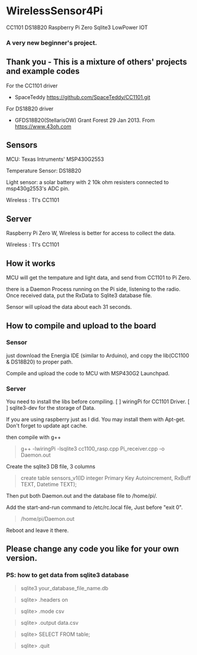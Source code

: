 # WirelessSensor4Pi
CC1101 DS18B20 Raspberry Pi Zero Sqlite3 LowPower IOT

### A very new beginner's project.


## Thank you - This is a mixture of others' projects and example codes

For the CC1101 driver 
- SpaceTeddy https://github.com/SpaceTeddy/CC1101.git

For DS18B20 driver
- GFDS18B20(StellarisOW)  Grant Forest 29 Jan 2013. From https://www.43oh.com


## Sensors

MCU: Texas Intruments' MSP430G2553

Temperature Sensor: DS18B20

Light sensor: a solar battery with 2 10k ohm resisters connected to msp430g2553's ADC pin.

Wireless : TI's CC1101

## Server

Raspberry Pi Zero W, Wireless is better for access to collect the data.

Wireless : TI's CC1101


## How it works
MCU will get the tempature and light data, and send from CC1101 to Pi Zero.

there is a Daemon Process running on the Pi side, listening to the radio. Once received data, put the RxData to Sqlite3 database file.

Sensor will upload the data about each 31 seconds. 

## How to compile and upload to the board

### Sensor
just download the Energia IDE (similar to Arduino), and copy the lib(CC1100 & DS18B20) to proper path.

Compile and upload the code to MCU with MSP430G2 Launchpad.

### Server

You need to install the libs before compiling.
[ ] wiringPi for CC1101 Driver.
[ ] sqlite3-dev for the storage of Data.

If you are using raspberry just as I did. You may install them with Apt-get. Don't forget to update apt cache.

then compile with g++
> g++ -lwiringPi -lsqlite3 cc1100_rasp.cpp Pi_receiver.cpp -o Daemon.out

Create the sqlite3 DB file, 3 columns
> create table sensors_v1(ID integer Primary Key Autoincrement, RxBuff TEXT, Datetime TEXT);

Then put both Daemon.out and the database file to /home/pi/.

Add the start-and-run command to /etc/rc.local file, Just before "exit 0".

> /home/pi/Daemon.out

Reboot and leave it there.


## Please change any code you like for your own version.



### PS: how to get data from sqlite3 database
> sqlite3 your_database_file_name.db

> sqlite> .headers on

> sqlite> .mode csv

> sqlite> .output data.csv

> sqlite> SELECT FROM table;

> sqlite> .quit
